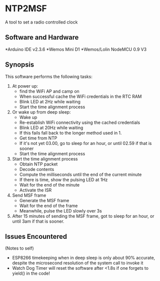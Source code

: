 # NTP2MSF
A tool to set a radio controlled clock

## Software and Hardware
*Arduino IDE v2.3.6
*Wemos Mini D1
*Wemos/Lolin NodeMCU 0.9 V3

## Synopsis
This software performs the following tasks:
1. At power up:
	* find the WiFi AP and camp on
	* When successful cache the WiFi credentials in the RTC RAM
	* Blink LED at 2Hz while waiting
	* Start the time alignment process
2. Or wake up from deep sleep:
	* Wake up
	* Re-establish WiFi connectivity using the cached credentials
	* Blink LED at 20Hz while waiting
	* If this fails fall back to the longer method used in 1.
	* Get time from NTP
	* If it's not yet 03.00, go to sleep for an hour, or until 02.59 if that is sooner
	* Start the time alignment process
3. Start the time alignment process
	* Obtain NTP packet
	* Decode contents
	* Compute the milliseconds until the end of the current minute
	* If there is time, show the pulsing LED at 1Hz
	* Wait for the end of the minute
	* Activate the ISR
4. Send MSF frame
	* Generate the MSF frame
	* Wait for the end of the frame
	* Meanwhile, pulse the LED slowly over 3s
5. After 15 minutes of sending the MSF frame, got to sleep for an hour, or until 3am if that is sooner.

## Issues Encountered
(Notes to self)
* ESP8266 timekeeping when in deep sleep is only about 90% accurate, despite the microsecond resolution of the system call to invoke it
* Watch Dog Timer will reset the software after <1.8s if one forgets to yield() in the code!

